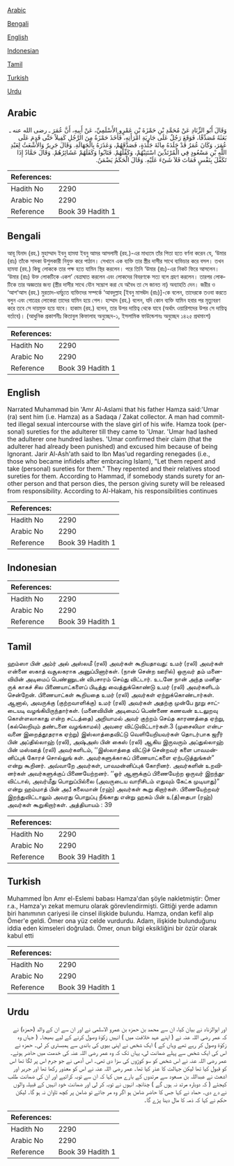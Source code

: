 [Arabic](#arabic)

[Bengali](#bengali)

[English](#english)

[Indonesian](#indonesian)

[Tamil](#tamil)

[Turkish](#turkish)

[Urdu](#urdu)

## Arabic


<div dir="rtl" lang="ar" style={{fontSize:'larger',backgroundColor:'#f8f9fa',padding:20}}>
وَقَالَ أَبُو الزِّنَادِ عَنْ مُحَمَّدِ بْنِ حَمْزَةَ بْنِ عَمْرٍو الأَسْلَمِيِّ، عَنْ أَبِيهِ، أَنَّ عُمَرَ ـ رضى الله عنه ـ بَعَثَهُ مُصَدِّقًا، فَوَقَعَ رَجُلٌ عَلَى جَارِيَةِ امْرَأَتِهِ، فَأَخَذَ حَمْزَةُ مِنَ الرَّجُلِ كَفِيلاً حَتَّى قَدِمَ عَلَى عُمَرَ، وَكَانَ عُمَرُ قَدْ جَلَدَهُ مِائَةَ جَلْدَةٍ، فَصَدَّقَهُمْ، وَعَذَرَهُ بِالْجَهَالَةِ‏.‏ وَقَالَ جَرِيرٌ وَالأَشْعَثُ لِعَبْدِ اللَّهِ بْنِ مَسْعُودٍ فِي الْمُرْتَدِّينَ اسْتَتِبْهُمْ، وَكَفِّلْهُمْ‏.‏ فَتَابُوا وَكَفَلَهُمْ عَشَائِرُهُمْ‏.‏ وَقَالَ حَمَّادٌ إِذَا تَكَفَّلَ بِنَفْسٍ فَمَاتَ فَلاَ شَىْءَ عَلَيْهِ‏.‏ وَقَالَ الْحَكَمُ يَضْمَنُ‏.‏
</div>
<div style={{backgroundColor:'#f8f9fa',padding:20, marginBottom: 10}}><table> <thead> <tr> <th>References:</th> <th></th> </tr> </thead> <tbody><tr><td>Hadith No</td><td>2290</td></tr><tr><td>Arabic No</td><td>2290</td></tr><tr><td>Reference</td><td>Book 39 Hadith 1</td></tr></tbody></table></div>

## Bengali


<div dir="ltr" lang="bn" style={{fontSize:'larger',backgroundColor:'#f8f9fa',padding:20}}>
আবূ যিনাদ (রহ.) মুহাম্মাদ ইবনু হামযা ইবনু আমর আসলামী (রহ.)-এর মাধ্যমে তাঁর পিতা হতে বর্ণনা করেন যে, ‘উমার (রাঃ) তাঁকে সাদকা উশুলকারী নিযুক্ত করে পাঠান। সেখানে এক ব্যক্তি তার স্ত্রীর দাসীর সাথে ব্যভিচার করে বসল। তখন হামযা (রহ.) কিছু লোককে তার পক্ষ হতে যামিন স্থির করলেন। পরে তিনি ‘উমার (রাঃ)-এর নিকট ফিরে আসলেন। ‘উমার (রাঃ) উক্ত লোকটিকে একশ’ বেত্রাঘাত করলেন এবং লোকদের বিবরণকে সত্য বলে গ্রহণ করলেন। তারপর লোকটিকে তার অজ্ঞতার জন্য (স্ত্রীর দাসীর সাথে যৌন সম্ভোগ করা যে অবৈধ তা সে জানত না) অব্যাহতি দেন। জরীর ও ‘আশ‘আস (রহ.) মুরতাদ-ধর্মচ্যুত ব্যক্তিদের সম্পর্কে ‘আবদুল্লাহ [ইবনু মাসঊদ (রাঃ)]-কে বলেন, তাদেরকে তওবা করতে বলুন এবং গোত্রের লোকেরা তাদের যামিন হয়ে গেল। হাম্মাদ (রহ.) বলেন, যদি কোন ব্যক্তি যামিন হবার পর মৃত্যুবরণ করে তবে সে দায়মুক্ত হয়ে যাবে। হাকাম (রহ.) বলেন, তার উপর দায়িত্ব থেকে যাবে (অর্থাৎ ওয়ারিশদের উপর সে দায়িত্ব বর্তাবে)। (আধুনিক প্রকাশনীঃ কিতাবুল কিফালাহ অনুচ্ছেদ-১, ইসলামিক ফাউন্ডেশনঃ অনুচ্ছেদ ১৪২৫ প্রথমাংশ)
</div>
<div style={{backgroundColor:'#f8f9fa',padding:20, marginBottom: 10}}><table> <thead> <tr> <th>References:</th> <th></th> </tr> </thead> <tbody><tr><td>Hadith No</td><td>2290</td></tr><tr><td>Arabic No</td><td>2290</td></tr><tr><td>Reference</td><td>Book 39 Hadith 1</td></tr></tbody></table></div>

## English


<div dir="ltr" lang="en" style={{fontSize:'larger',backgroundColor:'#f8f9fa',padding:20}}>
Narrated Muhammad bin 'Amr Al-Aslami that his father Hamza said:'Umar (ra) sent him (i.e. Hamza) as a Sadaqa / Zakat collector. A man had committed illegal sexual intercourse with the slave girl of his wife. Hamza took (personal) sureties for the adulterer till they came to 'Umar. 'Umar had lashed the adulterer one hundred lashes. 'Umar confirmed their claim (that the adulterer had already been punished) and excused him because of being Ignorant. Jarir Al-Ash'ath said to Ibn Mas'ud regarding renegades (i.e., those who became infidels after embracing Islam), "Let them repent and take (personal) sureties for them." They repented and their relatives stood sureties for them. According to Hammad, if somebody stands surety for another person and that person dies, the person giving surety will be released from responsibility. According to Al-Hakam, his responsibilities continues
</div>
<div style={{backgroundColor:'#f8f9fa',padding:20, marginBottom: 10}}><table> <thead> <tr> <th>References:</th> <th></th> </tr> </thead> <tbody><tr><td>Hadith No</td><td>2290</td></tr><tr><td>Arabic No</td><td>2290</td></tr><tr><td>Reference</td><td>Book 39 Hadith 1</td></tr></tbody></table></div>

## Indonesian


<div dir="ltr" lang="id" style={{fontSize:'larger',backgroundColor:'#f8f9fa',padding:20}}>

</div>
<div style={{backgroundColor:'#f8f9fa',padding:20, marginBottom: 10}}><table> <thead> <tr> <th>References:</th> <th></th> </tr> </thead> <tbody><tr><td>Hadith No</td><td>2290</td></tr><tr><td>Arabic No</td><td>2290</td></tr><tr><td>Reference</td><td>Book 39 Hadith 1</td></tr></tbody></table></div>

## Tamil


<div dir="ltr" lang="ta" style={{fontSize:'larger',backgroundColor:'#f8f9fa',padding:20}}>
ஹம்ஸா பின் அம்ர் அல் அஸ்லமீ (ரலி) அவர்கள் கூறியதாவது: உமர் (ரலி) அவர்கள் என்னை ஸகாத் வசூலகராக அனுப்பினார்கள். (நான் சென்ற ஊரில்) ஒருவர் தம் மனைவியின் அடிமைப் பெண்ணுடன் விபசாரம் செய்து விட்டார். உடனே நான் அந்த மனிதருக் காகச் சில பிணையாட்களைப் பிடித்து வைத்துக்கொண்டு உமர் (ரலி) அவர்களிடம் சென்றேன். பிணையாட்கள் கூறியதை உமர் (ரலி) அவர்கள் ஏற்றுக்கொண்டார்கள். ஆனால், அவருக்கு (குற்றவாளிக்கு) உமர் (ரலி) அவர்கள் அதற்கு முன்பே நூறு சாட்டையடி வழங்கியிருந்தார்கள். (மனைவியின் அடிமைப் பெண்ணை கணவன் உடலுறவு கொள்ளலாகாது என்ற சட்டத்தை) அறியாமல் அவர் குற்றம் செய்த காரணத்தை ஏற்று, (கல்லெறியும் தண்டனை வழங்காமல்) அவரை விட்டுவிட்டார்கள்.3 (முசைலிமா என்பவனை இறைத்தூதராக ஏற்று) இஸ்லாத்தைவிட்டு வெளியேறியவர்கள் தொடர்பாக ஜரீர் பின் அப்தில்லாஹ் (ரலி), அஷ்அஸ் பின் கைஸ் (ரலி) ஆகிய இருவரும் அப்துல்லாஹ் பின் மஸ்ஊத் (ரலி) அவர்களிடம், ‘‘இஸ்லாத்தை விட்டுச் சென்றவர் களை பாவமன்னிப்புக் கோரச் சொல்லுங் கள். அவர்களுக்காகப் பிணையாட்களை ஏற்படுத்துங்கள்” என்று கூறினர். அவ்வாறே அவர்கள், பாவமன்னிப்புக் கோரினர். அவர்களின் உறவினர்கள் அவர்களுக்குப் பிணையேற்றனர். ‘‘ஓர் ஆளுக்குப் பிணையேற்ற ஒருவர் இறந்துவிட்டால், அவர்மீது பொறுப்பில்லை (அவருடைய வாரிசிடம் எதுவும் கேட்க முடியாது)” என்று ஹம்மாத் பின் அபீ சுலைமான் (ரஹ்) அவர்கள் கூறு கிறார்கள். பிணையேற்றவர் இறந்துவிட்டாலும் அவரது பொறுப்பு நீங்காது என்று ஹகம் பின் உ(த்)தைபா (ரஹ்) அவர்கள் கூறுகிறார்கள். அத்தியாயம் : 39
</div>
<div style={{backgroundColor:'#f8f9fa',padding:20, marginBottom: 10}}><table> <thead> <tr> <th>References:</th> <th></th> </tr> </thead> <tbody><tr><td>Hadith No</td><td>2290</td></tr><tr><td>Arabic No</td><td>2290</td></tr><tr><td>Reference</td><td>Book 39 Hadith 1</td></tr></tbody></table></div>

## Turkish


<div dir="ltr" lang="tr" style={{fontSize:'larger',backgroundColor:'#f8f9fa',padding:20}}>
Muhammed İbn Amr el-Eslemi babası Hamza'dan şöyle nakletmiştir: Ömer r.a., Hamza'yı zekat memuru olarak görevlendirmişti. Gittiği yerde adamın biri hanımının cariyesi ile cinsel ilişkide bulundu. Hamza, ondan kefil alıp Ömer'e geldi. Ömer ona yüz celde vurdurdu. Adam, ilişkide bulunduğunu iddia eden kimseleri doğruladı. Ömer, onun bilgi eksikliğini bir özür olarak kabul etti
</div>
<div style={{backgroundColor:'#f8f9fa',padding:20, marginBottom: 10}}><table> <thead> <tr> <th>References:</th> <th></th> </tr> </thead> <tbody><tr><td>Hadith No</td><td>2290</td></tr><tr><td>Arabic No</td><td>2290</td></tr><tr><td>Reference</td><td>Book 39 Hadith 1</td></tr></tbody></table></div>

## Urdu


<div dir="rtl" lang="ur" style={{fontSize:'larger',backgroundColor:'#f8f9fa',padding:20}}>
اور ابوالزناد نے بیان کیا، ان سے محمد بن حمزہ بن عمرو الاسلمی نے اور ان سے ان کے والد (حمزہ) نے کہ عمر رضی اللہ عنہ نے ( اپنے عہد خلافت میں ) انہیں زکوٰۃ وصول کرنے کے لیے بھیجا۔ ( جہاں وہ زکوٰۃ وصول کر رہے تھے وہاں کے ) ایک شخص نے اپنی بیوی کی باندی سے ہمبستری کر لی۔ حمزہ نے اس کی ایک شخص سے پہلے ضمانت لی، یہاں تک کہ وہ عمر رضی اللہ عنہ کی خدمت میں حاضر ہوئے۔ عمر رضی اللہ عنہ نے اس شخص کو سو کوڑوں کی سزا دی تھی۔ اس آدمی نے جو جرم اس پر لگا تھا اس کو قبول کیا تھا لیکن جہالت کا عذر کیا تھا۔ عمر رضی اللہ عنہ نے اس کو معذور رکھا تھا اور جریر اور اشعث نے عبداللہ بن مسعود سے مرتدوں کے بارے میں کہا کہ ان سے توبہ کرائیے اور ان کی ضمانت طلب کیجئے ( کہ دوبارہ مرتد نہ ہوں گے ) چنانچہ انہوں نے توبہ کر لی اور ضمانت خود انہیں کے قبیلہ والوں نے دے دی۔ حماد نے کہا جس کا حاضر ضامن ہو اگر وہ مر جائے تو ضامن پر کچھ تاوان نہ ہو گا۔ لیکن حکم نے کہا کہ ذمہ کا مال دینا پڑے گا۔
</div>
<div style={{backgroundColor:'#f8f9fa',padding:20, marginBottom: 10}}><table> <thead> <tr> <th>References:</th> <th></th> </tr> </thead> <tbody><tr><td>Hadith No</td><td>2290</td></tr><tr><td>Arabic No</td><td>2290</td></tr><tr><td>Reference</td><td>Book 39 Hadith 1</td></tr></tbody></table></div>